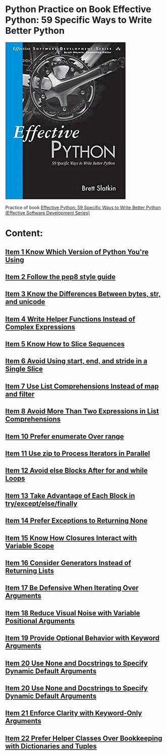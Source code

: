 # Python Practice on Book Effective Python: 59 Specific Ways to Write Better Python


![book cover][logo]

[logo]: images/418jLWLwHJL._SX380_BO1,204,203,200_.jpg

Practice of book [Effective Python: 59 Specific Ways to Write Better Python (Effective Software Development Series)](https://www.amazon.com/Effective-Python-Specific-Software-Development/dp/0134034287/ref=sr_1_2?keywords=effective+python&qid=1581939524&sr=8-2)

# Content:

## [Item 1 Know Which Version of Python You're Using](Item1_Know_which_version_of_Python_you_are_using/README.md)

## [Item 2 Follow the pep8 style guide](Item2_Follow_the_pep8_style_Guide/README.md)

## [Item 3 Know	the	Differences	Between	bytes,	str,	and unicode](Item3_Know_the_Differences_Between_bytes_str_and_unicode/README.md)

## [Item 4 Write	Helper	Functions	Instead	of	Complex Expressions](Item4_Write_Helper_Functions_Instead_of_Complex_Expressions/README.md)

## [Item 5 Know	How	to	Slice	Sequences](Item5_Know_How_to_Slice_Sequences/README.md)

## [Item	6	Avoid	Using	start,	end,	and	stride	in	a	Single Slice](Item6_Avoid_Using_start_end_and_stride_in_a_Single_Slice/README.md)

## [Item	7	Use	List	Comprehensions	Instead	of	map	and filter](Item7_Use_List_Comprehensions_Instead_of_map_and_filter/README.md)

## [Item	8	Avoid	More	Than	Two	Expressions	in	List Comprehensions](Item8_Avoid_More_Than_Two_Expressions_in_List_Comprehensions/README.md)

## [Item	10	Prefer	enumerate	Over	range](Item10_Prefer_enumerate_Over_range/README.md)

## [Item	11	Use	zip	to	Process	Iterators	in	Parallel](Item11_Use_zip_to_Process_Iterators_in_Parallel/README.md)

## [Item	12	Avoid	else	Blocks	After	for	and	while	Loops](Item12_Avoid_else_Blocks_After_for_and_while_Loops/README.md)

## [Item	13	Take	Advantage	of	Each	Block	in try/except/else/finally](Item13_Take_Advantage_of_Each_Block_in_try_except_else_finally/README.md)

## [Item	14	Prefer	Exceptions	to	Returning	None](Item14_Prefer_Exceptions_to_Returning_None/README.md)

## [Item	15	Know	How	Closures	Interact	with	Variable	Scope](Item15_Know_How_Closures_Interact_with_Variable_Scope/README.md)

## [Item	16	Consider	Generators	Instead	of	Returning	Lists](Item16_Consider_Generators_Instead_of_Returning_Lists/README.md)

## [Item	17	Be	Defensive	When	Iterating	Over	Arguments](Item16_Consider_Generators_Instead_of_Returning_Lists/README.md)

## [Item	18	Reduce	Visual	Noise	with	Variable	Positional Arguments](Item18_Reduce_Visual_Noise_with_Variable_Positional_Arguments/README.md)

## [Item	19	Provide	Optional	Behavior	with	Keyword Arguments](Item19_Provide_Optional_Behavior_with_Keyword_Arguments/README.md)

## [Item	20	Use	None	and	Docstrings	to	Specify	Dynamic Default	Arguments](Item20_Use_None_and_Docstrings_to_Specify_Dynamic_Default_Arguments/README.md)

## [Item	20	Use	None	and	Docstrings	to	Specify	Dynamic Default	Arguments](Item20_Use_None_and_Docstrings_to_Specify_Dynamic_Default_Arguments/README.md)

## [Item	21	Enforce	Clarity	with	Keyword-Only	Arguments](Item21_Enforce_Clarity_with_Keyword-Only_Arguments/README.md)

## [Item	22	Prefer	Helper	Classes	Over	Bookkeeping	with Dictionaries	and	Tuples](Item22_Prefer_Helper_Classes_Over_Bookkeeping_with_Dictionaries_and_Tuples/README.md)